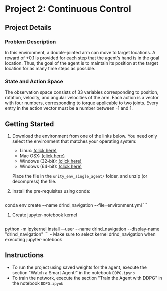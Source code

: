 # Project 2: Continuous Control

## Project Details
### Problem Description
In this environment, a double-jointed arm can move to target locations.
A reward of +0.1 is provided for each step that the agent's hand is in the goal location.
Thus, the goal of the agent is to maintain its position at the target location for as many time steps as possible.

### State and Action Space
The observation space consists of 33 variables corresponding to position, rotation, velocity, and angular velocities of the arm.
Each action is a vector with four numbers, corresponding to torque applicable to two joints.
Every entry in the action vector must be a number between -1 and 1.

## Getting Started
1. Download the environment from one of the links below. You need only select the environment that matches your operating system:
    - Linux: [(click here)](https://s3-us-west-1.amazonaws.com/udacity-drlnd/P2/Reacher/one_agent/Reacher_Linux.zip)
    - Mac OSX: [(click here)](https://s3-us-west-1.amazonaws.com/udacity-drlnd/P2/Reacher/one_agent/Reacher.app.zip)
    - Windows (32-bit): [(click here)](https://s3-us-west-1.amazonaws.com/udacity-drlnd/P2/Reacher/one_agent/Reacher_Windows_x86.zip)
    - Windows (64-bit): [(click here)](https://s3-us-west-1.amazonaws.com/udacity-drlnd/P2/Reacher/one_agent/Reacher_Windows_x86_64.zip)

    Place the file in the `unity_env_single_agent/` folder, and unzip (or decompress) the file.

1. Install the pre-requisites using conda:
    ```
conda env create --name drlnd_navigation --file=environment.yml
    ```

1. Create jupyter-notebook kernel
    ```
python -m ipykernel install --user --name drlnd_navigation --display-name "drlnd_navigation"
    ```
    - Make sure to select kernel drlnd_navigation when executing jupyter-notebook

## Instructions
- To run the project using saved weights for the agent, execute the section "Watch a Smart Agent!" in the notebook `DDPG.ipynb`
- To train the network, execute the section "Train the Agent with DDPG" in the notebook `DDPG.ipynb`
